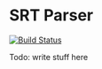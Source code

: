 SRT Parser
=========================
[![Build Status](https://travis-ci.org/benlipp/srt-parser.svg?branch=master)](https://travis-ci.org/benlipp/srt-parser)


Todo: write stuff here
